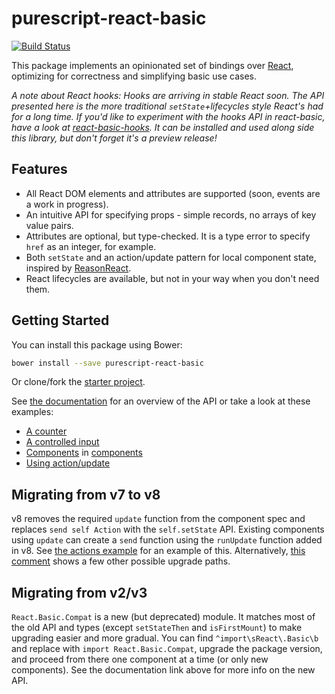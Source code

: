 # purescript-react-basic

[![Build Status](https://travis-ci.org/lumihq/purescript-react-basic.svg?branch=master)](https://travis-ci.org/lumihq/purescript-react-basic)

This package implements an opinionated set of bindings over [React](https://reactjs.org), optimizing for correctness and simplifying basic use cases.

_A note about React hooks: Hooks are arriving in stable React soon. The API presented here is the more traditional `setState`+lifecycles style React's had for a long time. If you'd like to experiment with the hooks API in react-basic, have a look at [react-basic-hooks](https://github.com/spicydonuts/purescript-react-basic-hooks). It can be installed and used along side this library, but don't forget it's a preview release!_

## Features

- All React DOM elements and attributes are supported (soon, events are a work in progress).
- An intuitive API for specifying props - simple records, no arrays of key value pairs.
- Attributes are optional, but type-checked. It is a type error to specify `href` as an integer, for example.
- Both `setState` and an action/update pattern for local component state, inspired by [ReasonReact](https://reasonml.github.io/reason-react/).
- React lifecycles are available, but not in your way when you don't need them.

## Getting Started

You can install this package using Bower:

```sh
bower install --save purescript-react-basic
```

Or clone/fork the [starter project](https://github.com/lumihq/react-basic-starter).

See [the documentation](https://pursuit.purescript.org/packages/purescript-react-basic/docs/React.Basic) for an overview of the API or take a look at these examples:

- [A counter](./examples/counter/src/Counter.purs)
- [A controlled input](./examples/controlled-input/src/ControlledInput.purs)
- [Components](./examples/component/src/ToggleButton.purs) in [components](./examples/component/src/Container.purs)
- [Using action/update](./examples/actions/src/Actions.purs)

## Migrating from v7 to v8

v8 removes the required `update` function from the component spec and replaces `send self Action` with the `self.setState` API. Existing components using `update` can create a `send` function using the `runUpdate` function added in v8. See [the actions example](./examples/actions/src/Actions.purs) for an example of this. Alternatively, [this comment](https://github.com/lumihq/purescript-react-basic/pull/73#issuecomment-456486249) shows a few other possible upgrade paths.

## Migrating from v2/v3

`React.Basic.Compat` is a new (but deprecated) module. It matches most of the old API and types (except `setStateThen` and `isFirstMount`) to make upgrading easier and more gradual. You can find `^import\sReact\.Basic\b` and replace with `import React.Basic.Compat`, upgrade the package version, and proceed from there one component at a time (or only new components). See the documentation link above for more info on the new API.
